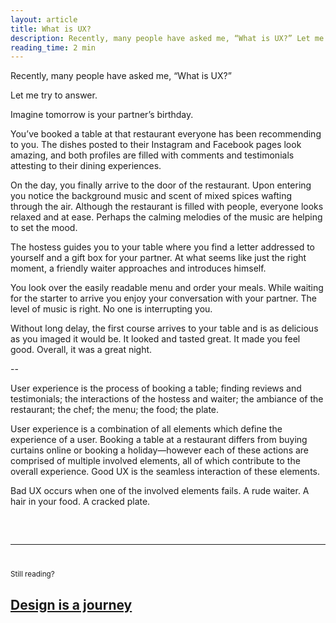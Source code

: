 ```yaml
---
layout: article
title: What is UX?
description: Recently, many people have asked me, “What is UX?” Let me try to answer.
reading_time: 2 min
---
```


Recently, many people have asked me, “What is UX?”

Let me try to answer.

Imagine tomorrow is your partner’s birthday. 

You’ve booked a table at that restaurant everyone has been recommending to you. The dishes posted to their Instagram and Facebook pages look amazing, and both profiles are filled with comments and testimonials attesting to their dining experiences. 

On the day, you finally arrive to the door of the restaurant. Upon entering you notice the background music and scent of mixed spices wafting through the air. Although the restaurant is filled with people, everyone looks relaxed and at ease. Perhaps the calming melodies of the music are helping to set the mood. 

The hostess guides you to your table where you find a letter addressed to yourself and a gift box for your partner. At what seems like just the right moment, a friendly waiter approaches and introduces himself. 

You look over the easily readable menu and order your meals. While waiting for the starter to arrive you enjoy your conversation with your partner. The level of music is right. No one is interrupting you. 

Without long delay, the first course arrives to your table and is as delicious as you imaged it would be. It looked and tasted great. It made you feel good. Overall, it was a great night. 

--

User experience is the process of booking a table; finding reviews and testimonials; the interactions of the hostess and waiter; the ambiance of the restaurant; the chef; the menu; the food; the plate. 

User experience is a combination of all elements which define the experience of a user. Booking a table at a restaurant differs from buying curtains online or booking a holiday—however each of these actions are comprised of multiple involved elements, all of which contribute to the overall experience. Good UX is the seamless interaction of these elements. 

Bad UX occurs when one of the involved elements fails. A rude waiter. A hair in your food. A cracked plate.

<hr style="margin-top: 60px; margin-bottom: 40px;">
<small>Still reading?</small>
<h2><a href="/writing/design-is-a-journey/">Design is a journey</a></h2>